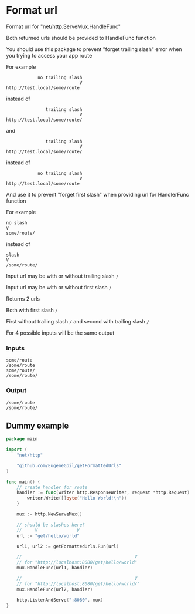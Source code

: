 # Format url

Format url for "net/http.ServeMux.HandleFunc"

Both returned urls should be provided to HandleFunc function

You should use this package to prevent "forget trailing slash" error
when you trying to access your app route

For example
```
            no trailing slash 
                            V
http://test.local/some/route
```
instead of
```
               trailing slash
                            V
http://test.local/some/route/
```
and
```
               trailing slash
                            V
http://test.local/some/route/
```
instead of
```
            no trailing slash
                            V
http://test.local/some/route
```

And use it to prevent "forget first slash" when providing url for HandlerFunc function

For example
```
no slash
V
some/route/
```
instead of
```
slash
V
/some/route/
```

Input url may be with or without trailing slash `/`

Input url may be with or without first slash `/`


Returns 2 urls

Both with first slash `/`

First without trailing slash `/`
and second with trailing slash `/`

For 4 possible inputs will be the same output

### Inputs
```
some/route
/some/route
some/route/
/some/route/
```

### Output
```
/some/route
/some/route/
```

## Dummy example

```go
package main

import (
	"net/http"

	"github.com/EugeneGpil/getFormattedUrls"
)

func main() {
	// create handler for route
	handler := func(writer http.ResponseWriter, request *http.Request) {
		writer.Write([]byte("Hello World!\n"))
	}

	mux := http.NewServeMux()

	// should be slashes here?
	//     V               V
	url := "get/hello/world"

	url1, url2 := getFormattedUrls.Run(url)

	//                                           V
	// for "http://localhost:8080/get/hello/world"
	mux.HandleFunc(url1, handler)

	//                                           V
	// for "http://localhost:8080/get/hello/world/"
	mux.HandleFunc(url2, handler)

	http.ListenAndServe(":8080", mux)
}
```
